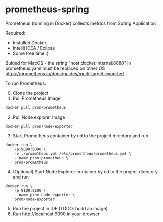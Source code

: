 # prometheus-spring
Prometheus (running in Docker) collects metrics from Spring Application

Required:
- Installed Docker;
- Intellij IDEA / Eclipse
- Some free time :)

Bulded for MacOS - the string "host.docker.internal:8080" in prometheus.yaml must be replaced on other OS
https://prometheus.io/docs/guides/multi-target-exporter/

To run Prometheus:

0. Clone the project
1. Pull Prometheus Image
```
docker pull prom/prometheus
```
2. Pull Node explorer Image
```
docker pull prom/node-exporter
```
3. Start Prometheus container by cd to the project directory and run
```
docker run \                                      
    -p 9090:9090 \
    -v ./prometheus.yml:/etc/prometheus/prometheus.yml \
    --name prom-prometheus \
    prom/prometheus
```
4. (Optional) Start Node Explorer container by cd to the project directory and run
```
docker run \                                      
    -p 9100:9100 \
    --name prom-node-exporter \
    prom/node-exporter
```
5. Run the project in IDE (TODO: build an image)
6. Run http://localhost:9090 in your browser